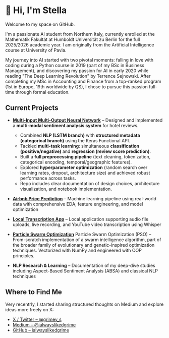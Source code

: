 # 👋 Hi, I'm Stella

Welcome to my space on GitHub.

I'm a passionate AI student from Northern Italy, currently enrolled at the Mathematik Fakultät at Humboldt Universität zu Berlin for the full 2025/2026 academic year. I am originally from the Artificial Intelligence course at University of Pavia.

My journey into AI started with two pivotal moments: falling in love with coding during a Python course in 2019 (part of my BSc in Business Management), and discovering my passion for AI in early 2020 while reading "The Deep Learning Revolution" by Terrence Sejnowski. After completing my MSc in Accounting and Finance from a top-ranked program (1st in Europe, 19th worldwide by QS), I chose to pursue this passion full-time through formal education.

## Current Projects

- **[Multi-Input Multi-Output Neural Network](https://github.com/ialwayslikedgrime/deep_learning_exam_implementation)** – Designed and implemented a **multi-modal sentiment analysis system** for hotel reviews.  
  - Combined **NLP (LSTM branch)** with **structured metadata (categorical branch)** using the Keras Functional API.  
  - Tackled **multi-task learning**: simultaneous **classification (positive/negative)** and **regression (review score prediction)**.  
  - Built a **full preprocessing pipeline** (text cleaning, tokenization, categorical encoding, temporal/geographic features).  
  - Explored **hyperparameter optimization** (random search over learning rates, dropout, architecture size) and achieved robust performance across tasks.  
  - Repo includes clear documentation of design choices, architecture visualization, and notebook implementation.

- **[Airbnb Price Prediction](https://github.com/ialwayslikedgrime/airbnb-milan-price-prediction)** – Machine learning pipeline using real-world data with comprehensive EDA, feature engineering, and model optimization

- **[Local Transcription App](https://github.com/ialwayslikedgrime/local_transcription_app)** – Local application supporting audio file uploads, live recording, and YouTube video transcription using Whisper

- **[Particle Swarm Optimization](https://github.com/ialwayslikedgrime/Particle_Swarm_Optimization)**
Particle Swarm Optimization (PSO) – From-scratch implementation of a swarm intelligence algorithm, part of the broader family of evolutionary and genetic-inspired optimization techniques. Vectorized with NumPy and engineered with OOP principles. 

- **NLP Research & Learning** – Documentation of my deep-dive studies including Aspect-Based Sentiment Analysis (ABSA) and classical NLP techniques

## Where to Find Me

Very recentrly, I started sharing structured thoughts on Medium and explore ideas more freely on X:

- [X / Twitter – @grimey_s](https://x.com/grimey_s)
- [Medium – @ialwayslikedgrime](https://medium.com/@ialwayslikedgrime)
- [GitHub – ialwayslikedgrime](https://github.com/ialwayslikedgrime)
